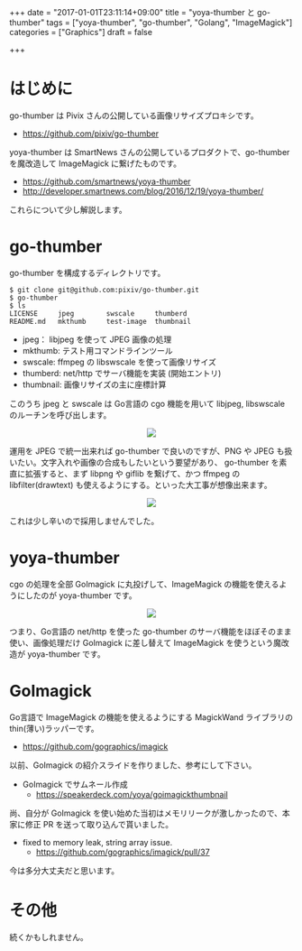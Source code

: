 +++
date = "2017-01-01T23:11:14+09:00"
title = "yoya-thumber と go-thumber"
tags = ["yoya-thumber", "go-thumber", "Golang", "ImageMagick"]
categories = ["Graphics"]
draft = false

+++

# はじめに

go-thumber は Pivix さんの公開している画像リサイズプロキシです。

- https://github.com/pixiv/go-thumber

yoya-thumber は SmartNews さんの公開しているプロダクトで、go-thumber を魔改造して ImageMagick に繋げたものです。

- https://github.com/smartnews/yoya-thumber
- http://developer.smartnews.com/blog/2016/12/19/yoya-thumber/

これらについて少し解説します。

# go-thumber

go-thumber を構成するディレクトリです。

```
$ git clone git@github.com:pixiv/go-thumber.git
$ go-thumber
$ ls
LICENSE		jpeg		swscale		thumberd
README.md	mkthumb		test-image	thumbnail
```

- jpeg： libjpeg を使って JPEG 画像の処理
- mkthumb: テスト用コマンドラインツール
- swscale: ffmpeg の libswscale を使って画像リサイズ
- thumberd: net/http でサーバ機能を実装 (開始エントリ)
- thumbnail: 画像リサイズの主に座標計算

このうち jpeg と swscale は Go言語の cgo 機能を用いて libjpeg, libswscale のルーチンを呼び出します。

<center> <img src="../go-thumber.png" />  </center>

運用を JPEG で統一出来れば go-thumber で良いのですが、PNG や JPEG も扱いたい。文字入れや画像の合成もしたいという要望があり、
go-thumber を素直に拡張すると、まず libpng や giflib を繋げて、かつ ffmpeg の libfilter(drawtext) も使えるようにする。といった大工事が想像出来ます。

<center> <img src="../go-thumber-kai.png" />  </center>

これは少し辛いので採用しませんでした。

# yoya-thumber

cgo の処理を全部 GoImagick に丸投げして、ImageMagick の機能を使えるようにしたのが yoya-thumber です。

<center> <img src="../yoya-thumber.png" />  </center>

つまり、Go言語の net/http を使った go-thumber のサーバ機能をほぼそのまま使い、画像処理だけ GoImagick に差し替えて ImageMagick を使うという魔改造が yoya-thumber です。

# GoImagick

Go言語で ImageMagick の機能を使えるようにする MagickWand ライブラリの thin(薄い)ラッパーです。

- https://github.com/gographics/imagick

以前、GoImagick の紹介スライドを作りました、参考にして下さい。

- GoImagick でサムネール作成
   - https://speakerdeck.com/yoya/goimagickthumbnail

尚、自分が GoImagick を使い始めた当初はメモリリークが激しかったので、本家に修正 PR を送って取り込んで貰いました。

- fixed to memory leak, string array issue.
  - https://github.com/gographics/imagick/pull/37

今は多分大丈夫だと思います。

# その他

続くかもしれません。

